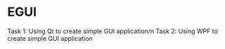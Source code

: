 # EGUI
Task 1: Using Qt to create simple GUI application/n
Task 2: Using WPF to create simple GUI application 
